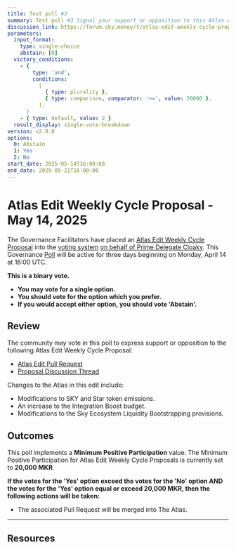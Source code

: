 ```yaml
---
title: Test poll #3
summary: Test poll #3 Signal your support or opposition to this Atlas edit, which 1) modifies SKY and Star token emissions, 2) increases the Integration Boost budget, and 3) modifies the Sky Ecosystem Liquidity Bootstrapping provisions.
discussion_link: https://forum.sky.money/t/atlas-edit-weekly-cycle-proposal-week-of-2025-05-14-0/25507
parameters:
  input_format:
    type: single-choice
    abstain: [0]
  victory_conditions:
    - {
        type: 'and',
        conditions:
          [
            { type: plurality },
            { type: comparison, comparator: '>=', value: 20000 },
          ],
      }
    - { type: default, value: 2 }
  result_display: single-vote-breakdown
version: v2.0.0
options:
  0: Abstain
  1: Yes
  2: No
start_date: 2025-05-14T16:00:00
end_date: 2025-05-21T16:00:00
---
```


# Atlas Edit Weekly Cycle Proposal - May 14, 2025

The Governance Facilitators have placed an [Atlas Edit Weekly Cycle Proposal](https://sky-atlas.powerhouse.io/#A.1.9.2_Atlas_Edit_Weekly_Cycle-4a8ad9ad-5c5d-4994-9b46-f04c0e61ce59|0db30308) into the [voting system](https://vote.makerdao.com/polling) [on behalf of Prime Delegate Cloaky](http://forum.sky.money/t/atlas-edit-weekly-cycle-proposal-week-of-2024-11-11-0/25507/2?u=ldr). This Governance [Poll](https://sky-atlas.powerhouse.io/#A.1.9.2_Atlas_Edit_Weekly_Cycle-4a8ad9ad-5c5d-4994-9b46-f04c0e61ce59%7C0db30308) will be active for three days beginning on Monday, April 14 at 16:00 UTC.

**This is a binary vote.**

- **You may vote for a single option.**
- **You should vote for the option which you prefer.**
- **If you would accept either option, you should vote 'Abstain'.**

## Review

The community may vote in this poll to express support or opposition to the following Atlas Edit Weekly Cycle Proposal:

- [Atlas Edit Pull Request](https://github.com/makerdao/next-gen-atlas/pull/46)
- [Proposal Discussion Thread](https://forum.sky.money/t/atlas-edit-weekly-cycle-proposal-week-of-2024-11-11-0/25507)

Changes to the Atlas in this edit include:

- Modifications to SKY and Star token emissions.
- An increase to the Integration Boost budget.
- Modifications to the Sky Ecosystem Liquidity Bootstrapping provisions.

## Outcomes

This poll implements a **Minimum Positive Participation** value. The Minimum Positive Participation for Atlas Edit Weekly Cycle Proposals is currently set to **20,000 MKR**.

**If the votes for the 'Yes' option exceed the votes for the 'No' option AND the votes for the 'Yes' option equal or exceed 20,000 MKR, then the following actions will be taken:**

- The associated Pull Request will be merged into The Atlas.

---

## Resources
